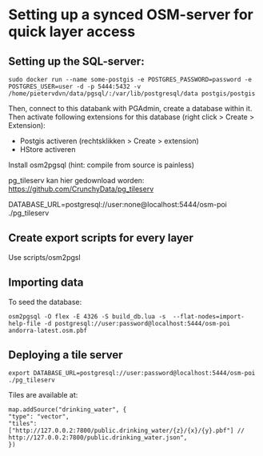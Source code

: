 # Setting up a synced OSM-server for quick layer access

## Setting up the SQL-server:

`sudo docker run --name some-postgis -e POSTGRES_PASSWORD=password -e POSTGRES_USER=user -d -p 5444:5432 -v /home/pietervdvn/data/pgsql/:/var/lib/postgresql/data postgis/postgis`

Then, connect to this databank with PGAdmin, create a database within it.
Then activate following extensions for this database (right click > Create > Extension):

- Postgis activeren (rechtsklikken > Create > extension)
- HStore activeren

Install osm2pgsql (hint: compile from source is painless)

pg_tileserv kan hier gedownload worden: https://github.com/CrunchyData/pg_tileserv

DATABASE_URL=postgresql://user:none@localhost:5444/osm-poi ./pg_tileserv 

## Create export scripts for every layer

Use scripts/osm2pgsl

## Importing data

To seed the database:

````
osm2pgsql -O flex -E 4326 -S build_db.lua -s  --flat-nodes=import-help-file -d postgresql://user:password@localhost:5444/osm-poi andorra-latest.osm.pbf 
````

## Deploying a tile server

````
export DATABASE_URL=postgresql://user:password@localhost:5444/osm-poi
./pg_tileserv
````

Tiles are available at: 
````
map.addSource("drinking_water", {
"type": "vector",
"tiles": ["http://127.0.0.2:7800/public.drinking_water/{z}/{x}/{y}.pbf"] // http://127.0.0.2:7800/public.drinking_water.json",
})
````
